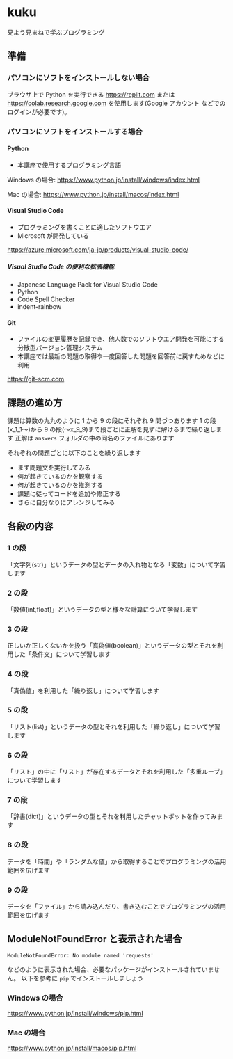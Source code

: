 # kuku

見よう見まねで学ぶプログラミング

## 準備

### パソコンにソフトをインストールしない場合

ブラウザ上で Python を実行できる
https://replit.com
または
https://colab.research.google.com を使用します(Google アカウント などでのログインが必要です)。

### パソコンにソフトをインストールする場合

#### Python

- 本講座で使用するプログラミング言語

Windows の場合: https://www.python.jp/install/windows/index.html

Mac の場合: https://www.python.jp/install/macos/index.html

#### Visual Studio Code

- プログラミングを書くことに適したソフトウエア
- Microsoft が開発している

https://azure.microsoft.com/ja-jp/products/visual-studio-code/

##### Visual Studio Code の便利な拡張機能

- Japanese Language Pack for Visual Studio Code
- Python
- Code Spell Checker
- indent-rainbow

#### Git

- ファイルの変更履歴を記録でき、他人数でのソフトウエア開発を可能にする分散型バージョン管理システム
- 本講座では最新の問題の取得や一度回答した問題を回答前に戻すためなどに利用

https://git-scm.com

## 課題の進め方

課題は算数の九九のように 1 から 9 の段にそれぞれ 9 問づつあります
1 の段(x_1_1〜)から 9 の段(〜x_9_9)まで段ごとに正解を見ずに解けるまで繰り返します
正解は `answers` フォルダの中の同名のファイルにあります

それぞれの問題ごとに以下のことを繰り返します

- まず問題文を実行してみる
- 何が起きているのかを観察する
- 何が起きているのかを推測する
- 課題に従ってコードを追加や修正する
- さらに自分なりにアレンジしてみる

## 各段の内容

### 1 の段

「文字列(str)」というデータの型とデータの入れ物となる「変数」について学習します

### 2 の段

「数値(int,float)」というデータの型と様々な計算について学習します

### 3 の段

正しいか正しくないかを扱う「真偽値(boolean)」というデータの型とそれを利用した「条件文」について学習します

### 4 の段

「真偽値」を利用した「繰り返し」について学習します

### 5 の段

「リスト(list)」というデータの型とそれを利用した「繰り返し」について学習します

### 6 の段

「リスト」の中に「リスト」が存在するデータとそれを利用した「多重ループ」について学習します

### 7 の段

「辞書(dict)」というデータの型とそれを利用したチャットボットを作ってみます

### 8 の段

データを「時間」や「ランダムな値」から取得することでプログラミングの活用範囲を広げます

### 9 の段

データを「ファイル」から読み込んだり、書き込むことでプログラミングの活用範囲を広げます

## ModuleNotFoundError と表示された場合

```
ModuleNotFoundError: No module named 'requests'
```

などのように表示された場合、必要なパッケージがインストールされていません。
以下を参考に `pip` でインストールしましょう

### Windows の場合

https://www.python.jp/install/windows/pip.html

### Mac の場合

https://www.python.jp/install/macos/pip.html
